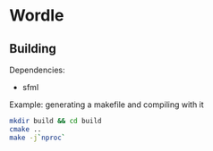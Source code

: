# Wordle

## Building

Dependencies:
- sfml

Example: generating a makefile and compiling with it

```sh
mkdir build && cd build
cmake ..
make -j`nproc`
```
